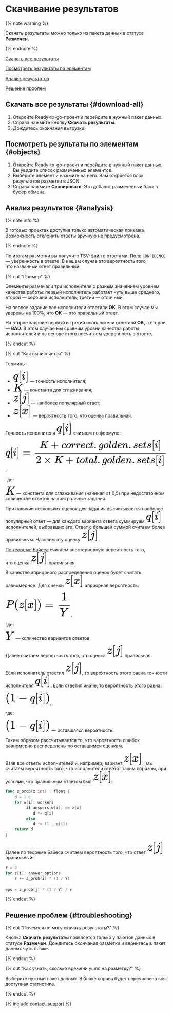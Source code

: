 # Скачивание результатов

{% note warning %}

Скачать результаты можно только из пакета данных в статусе **Размечен**.

{% endnote %}

[Скачать все результаты](#download-all)

[Посмотреть результаты по элементам](#objects)

[Анализ результатов](#analysis)

[Решение проблем](#troubleshooting)

## Скачать все результаты {#download-all}

1. Откройте Ready-to-go-проект и перейдите в нужный пакет данных.
1. Справа нажмите кнопку **Скачать результаты**.
1. Дождитесь окончания выгрузки.

## Посмотреть результаты по элементам {#objects}

1. Откройте Ready-to-go-проект и перейдите в нужный пакет данных. Вы увидите список размеченных элементов.
1. Выберите элемент и нажмите на него. Вам откроется блок результатов разметки в JSON.
1. Справа нажмите **Скопировать**. Это добавит размеченный блок в буфер обмена.

## Анализ результатов {#analysis}

{% note info %}

В готовых проектах доступна только автоматическая приемка. Возможность отклонить ответы вручную не предусмотрена.

{% endnote %}

По итогам разметки вы получите TSV-файл с ответами. Поле `CONFIDENCE` — уверенность в ответе. В нашем случае это вероятность того, что названный ответ правильный.

{% cut "Пример" %}

Элементы размечали три исполнителя с разным значением уровнем качества работы: первый исполнитель работает чуть выше среднего, второй — хороший исполнитель, третий — отличный.

На первое задание все исполнители ответили **OK**. В этом случае мы уверены на 100%, что **ОК** — это правильный ответ.

На второе задание первый и третий исполнители ответили **OK**, а второй — **BAD**. В этом случае мы сравним уровни качества работы исполнителей и на основе этого посчитаем уверенность в ответе.

{% endcut %}

{% cut "Как вычисляется" %}

Термины:

- ![](../_images/qi.svg) — точность исполнителя;
- ![](../_images/k.svg) — константа для сглаживания;
- ![](../_images/zj.svg) — наиболее популярный ответ;
- ![](../_images/zx.svg) — вероятность того, что оценка правильная.

Точность исполнителя ![](../_images/qi.svg) считаем по формуле:

![](../_images/q-formula.svg),

где:

![](../_images/k.svg) — константа для сглаживания (начиная от 0,5) при недостаточном количестве ответов на контрольные задания.

При наличии нескольких оценок для задания высчитывается наиболее популярный ответ — для каждого варианта ответа суммируем ![](../_images/qi.svg) исполнителей, выбравших его. Ответ с большей суммой считаем более правильным. Назовем эту оценку ![](../_images/zj.svg).

[По теореме Байеса](https://ru.wikipedia.org/wiki/Теорема_Байеса) считаем апостериорную вероятность того, что оценка ![](../_images/zj.svg) правильная.

В качестве априорного распределения оценок будет считать равномерное. Для оценки ![](../_images/zx.svg) априорная вероятность:

![](../_images/p-formula.svg),

где:

![](../_images/Y.svg) — количество вариантов ответов.

Далее считаем вероятность того, что оценка ![](../_images/zj.svg) правильная.

Если исполнитель ответил ![](../_images/zj.svg), то вероятность этого равна точности исполнителя ![](../_images/qi.svg). Если ответил иначе, то вероятность этого равна:

![](../_images/1-q.svg),

где:

![](../_images/1-q.svg) — оставшаяся вероятность.

Таким образом рассчитывается то, что вероятности ошибок равномерно распределены по оставшимся оценкам.

Взяв все ответы исполнителей и, например, вариант ![](../_images/zx.svg) , мы считаем вероятность того, что исполнители ответят таким образом, при условии, что правильным ответом был ![](../_images/zx.svg):

```go
func z_prob(x int) : float {
    d = 1.0
    for w[i]: workers
         if answers[w[i]] == z[x]
            d *= q[i]
         else
            d *= (1 - q[i])
    return d
}
```

Далее по теореме Байеса считаем вероятность того, что ответ ![](../_images/zj.svg) правильный:

```go
r = 0
for z[i]: answer_options
    r += z_prob(i) * (1 / Y)

eps = z_prob(j) * (1 / Y) / r
```

{% endcut %}

## Решение проблем {#troubleshooting}

{% cut "Почему я не могу скачать результаты?" %}

Кнопка **Скачать результаты** появляется только у пакетов данных в статусе **Размечен**. Дождитесь окончания разметки и вернитесь в пакет данных чуть позже.

{% endcut %}

{% cut "Как узнать, сколько времени ушло на разметку?" %}

Выберите нужный пакет данных. В блоке справа будет перечислена вся доступная статистика.

{% endcut %}

{% include [contact-support](_includes/contact-support.md) %}